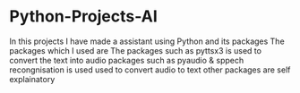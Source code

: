 # Python-Projects-AI
In this projects I have made a assistant using Python and its packages
The packages which I used are
The packages such as pyttsx3 is used to convert the text into audio packages such as pyaudio & sppech recongnisation is used used to convert audio to text other packages are self explainatory

